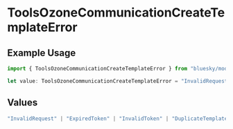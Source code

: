 # ToolsOzoneCommunicationCreateTemplateError

## Example Usage

```typescript
import { ToolsOzoneCommunicationCreateTemplateError } from "bluesky/models/errors";

let value: ToolsOzoneCommunicationCreateTemplateError = "InvalidRequest";
```

## Values

```typescript
"InvalidRequest" | "ExpiredToken" | "InvalidToken" | "DuplicateTemplateName"
```